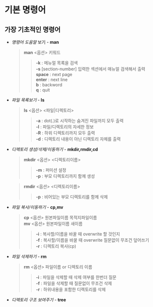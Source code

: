 # **기본 명령어**

## **가장 기초적인 명령어**
* *명령어 도움말* 보기 - **man**
    > **man** <옵션> 키워드
    >> **-k** : 메뉴얼 목록을 검색 <br>
    **-s** [section-number] 입력한 섹션에서 매뉴얼 검색해서 출력 <br>
    **space** : next page <br>
    **enter** : next line <br>
    **b** : backword<br>
    **q** : quit<br>
* *파일 목록보기* - **ls**
    > **ls** <옵션> <파일|디렉토리><br>
    >> **-a** : dot(.)로 시작하는 숨겨진 파일까지 모두 출력<br>
    **-l** : 파일/디렉토리의 자세한 정보<br>
    **-R** : 하위 디렉토리까지 모두 출력<br>
    **-d** : 디렉토리 내용이 아닌 디렉토리 자체를 출력
* *디렉토리 생성/삭제/이동하기* - **mkdir,rmdir,cd**
    > **mkdir** <옵션> <디렉토리이름><br>
    >> **-m** : 퍼미션 설정<br>
    **-p** : 부모 디렉토리까지 함께 생성<br>

    >**rmdir** <옵션> <디렉토리이름><br>
    >> **-p** : 비어있는 부모 디렉토리를 함께 삭제
    
* *파일 복사/이동하기* - **cp,mv**
    > **cp** <옵션> 원본파일이름 목적지파일이름<br>
    **mv** <옵션> 원본파일이름 새이름
    >> **-i** : 복사할/이름을 바꿀 때 overwrite 할 것인지<br> 
    **-f** : 복사할/이름을 바꿀 때 overwrite 질문없이 무조건 덮어쓰기<br>
    **-r** : 디렉토리 복사(cp) 

* *파일 삭제하기* - **rm**
    > **rm** <옵션> 파일이름 or 디렉토리 이름<br>
    >> **-i** : 파일을 삭제할 때 삭제 여부를 한번더 질문<br>
    **-f** : 파일을 삭제할 때 질문없이 무조건 삭제<br>
    **-r** : 하위내용을 포함한 디렉토리를 삭제
* *디렉토리 구조 보여주기* - **tree**

